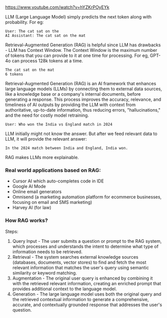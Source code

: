 https://www.youtube.com/watch?v=hYZKrPOyEYk

LLM (Large Language Model) simply predicts the next token along with probability. For eg:
```
User: The cat sat on the
AI Assistant: The cat sat on the mat
```

Retrieval-Augmented Generation (RAG) is helpful since LLM has drawbacks - LLM has Context Window. The Context Window is the maximum number of tokens that you can provide to it at one time for processing. For eg, GPT-4o can process 128k tokens at a time.
```
The cat sat on the mat
6 tokens
```

Retrieval-Augmented Generation (RAG) is an AI framework that enhances large language models (LLMs) by connecting them to external data sources, like a knowledge base or a company's internal documents, before generating a response. This process improves the accuracy, relevance, and timeliness of AI outputs by providing the LLM with context from authoritative, up-to-date information, thus reducing errors, "hallucinations," and the need for costly model retraining.
```
User: Who won the India vs England match in 2024
```

LLM initially might not know the answer. But after we feed relevant data to LLM, it will provide the relevant answer:
```
In the 2024 match between India and England, India won.
```

RAG makes LLMs more explainable.

### Real world applications based on RAG: 
- Cursor AI which auto-completes code in IDE
- Google AI Mode
- Online email generators
- Omnisend (a marketing automation platform for ecommerce businesses, focusing on email and SMS marketing)
- Harvey AI (for law)

### How RAG works?

Steps:
1. Query Input - The user submits a question or prompt to the RAG system, which processes and understands the intent to determine what type of information needs to be retrieved.
2. Retrieval - The system searches external knowledge sources (databases, documents, vector stores) to find and fetch the most relevant information that matches the user's query using semantic similarity or keyword matching.
3. Augmentation - The original user query is enhanced by combining it with the retrieved relevant information, creating an enriched prompt that provides additional context to the language model.
4. Generation - The large language model uses both the original query and the retrieved contextual information to generate a comprehensive, accurate, and contextually grounded response that addresses the user's question.
